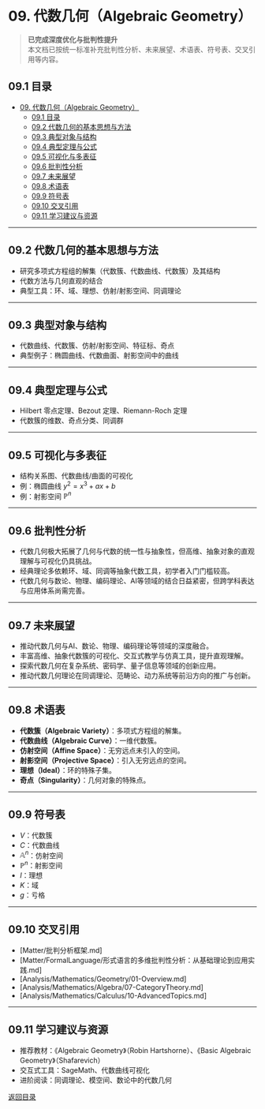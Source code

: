# 09. 代数几何（Algebraic Geometry）

> **已完成深度优化与批判性提升**  
> 本文档已按统一标准补充批判性分析、未来展望、术语表、符号表、交叉引用等内容。

## 09.1 目录

- [09. 代数几何（Algebraic Geometry）](#09-代数几何algebraic-geometry)
  - [09.1 目录](#091-目录)
  - [09.2 代数几何的基本思想与方法](#092-代数几何的基本思想与方法)
  - [09.3 典型对象与结构](#093-典型对象与结构)
  - [09.4 典型定理与公式](#094-典型定理与公式)
  - [09.5 可视化与多表征](#095-可视化与多表征)
  - [09.6 批判性分析](#096-批判性分析)
  - [09.7 未来展望](#097-未来展望)
  - [09.8 术语表](#098-术语表)
  - [09.9 符号表](#099-符号表)
  - [09.10 交叉引用](#0910-交叉引用)
  - [09.11 学习建议与资源](#0911-学习建议与资源)

---

## 09.2 代数几何的基本思想与方法

- 研究多项式方程组的解集（代数簇、代数曲线、代数簇）及其结构
- 代数方法与几何直观的结合
- 典型工具：环、域、理想、仿射/射影空间、同调理论

---

## 09.3 典型对象与结构

- 代数曲线、代数簇、仿射/射影空间、特征标、奇点
- 典型例子：椭圆曲线、代数曲面、射影空间中的曲线

---

## 09.4 典型定理与公式

- Hilbert 零点定理、Bezout 定理、Riemann-Roch 定理
- 代数簇的维数、奇点分类、同调群

---

## 09.5 可视化与多表征

- 结构关系图、代数曲线/曲面的可视化
- 例：椭圆曲线 $y^2 = x^3 + ax + b$
- 例：射影空间 $\mathbb{P}^n$

---

## 09.6 批判性分析

- 代数几何极大拓展了几何与代数的统一性与抽象性，但高维、抽象对象的直观理解与可视化仍具挑战。
- 经典理论多依赖环、域、同调等抽象代数工具，初学者入门门槛较高。
- 代数几何与数论、物理、编码理论、AI等领域的结合日益紧密，但跨学科表达与应用体系尚需完善。

---

## 09.7 未来展望

- 推动代数几何与AI、数论、物理、编码理论等领域的深度融合。
- 丰富高维、抽象代数簇的可视化、交互式教学与仿真工具，提升直观理解。
- 探索代数几何在复杂系统、密码学、量子信息等领域的创新应用。
- 推动代数几何理论在同调理论、范畴论、动力系统等前沿方向的推广与创新。

---

## 09.8 术语表

- **代数簇（Algebraic Variety）**：多项式方程组的解集。
- **代数曲线（Algebraic Curve）**：一维代数簇。
- **仿射空间（Affine Space）**：无穷远点未引入的空间。
- **射影空间（Projective Space）**：引入无穷远点的空间。
- **理想（Ideal）**：环的特殊子集。
- **奇点（Singularity）**：几何对象的特殊点。

---

## 09.9 符号表

- $V$：代数簇
- $C$：代数曲线
- $\mathbb{A}^n$：仿射空间
- $\mathbb{P}^n$：射影空间
- $I$：理想
- $K$：域
- $g$：亏格

---

## 09.10 交叉引用

- [Matter/批判分析框架.md]
- [Matter/FormalLanguage/形式语言的多维批判性分析：从基础理论到应用实践.md]
- [Analysis/Mathematics/Geometry/01-Overview.md]
- [Analysis/Mathematics/Algebra/07-CategoryTheory.md]
- [Analysis/Mathematics/Calculus/10-AdvancedTopics.md]

---

## 09.11 学习建议与资源

- 推荐教材：《Algebraic Geometry》（Robin Hartshorne）、《Basic Algebraic Geometry》（Shafarevich）
- 交互式工具：SageMath、代数曲线可视化
- 进阶阅读：同调理论、模空间、数论中的代数几何

[返回目录](#091-目录)

